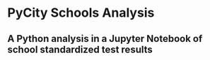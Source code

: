 # PyCity Schools Analysis

## A Python analysis in a Jupyter Notebook of school standardized test results
